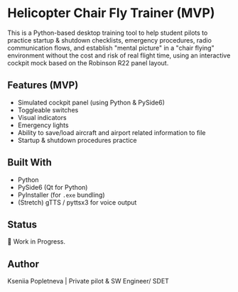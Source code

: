 ﻿# Helicopter Chair Fly Trainer (MVP)

This is a Python-based desktop training tool to help student pilots to practice startup & shutdown checklists, emergency procedures, 
radio communication flows, and establish "mental picture" in a "chair flying" environment without the cost and risk of real flight time,
using an interactive cockpit mock based on the Robinson R22 panel layout.

## Features (MVP)
- Simulated cockpit panel (using Python & PySide6)
- Toggleable switches
- Visual indicators
- Emergency lights
- Ability to save/load aircraft and airport related information to file
- Startup & shutdown procedures practice

## Built With
- Python
- PySide6 (Qt for Python)
- PyInstaller (for `.exe` bundling)
- (Stretch) gTTS / pyttsx3 for voice output

## Status
🚧 Work in Progress.

## Author
Kseniia Popletneva | Private pilot & SW Engineer/ SDET

